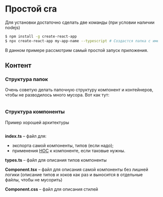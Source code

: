 # Простой cra

Для установки достаточно сделать две команды (при условии наличии nodejs)

```bash
$ npm install -g create-react-app
$ npx create-react-app my-app-name --typescript # Создастся папка с именем my-app-name
```

В данном примере рассмотрим самый простой запуск приложения.

## Контент

### Структура папок

Очень советую делать папочную структуру компонент и контейнеров, чтобы не разводилось много мусора. Вот как тут:
```

```

### Структура компоненты

Пример хорошей архитектуры
```
```

**index.ts** – файл для:
* экспорта самой компоненты, типов (если надо);
* применения [HOC](https://reactjs.org/docs/higher-order-components.html) к компоненте, если таковые нужны.

**types.ts** – файл для описания типов компоненты

**Component.tsx** – файл для описания самой компоненты без лишней логики (описание типов и хоков как раз и выносится в отдельные файлы, чтобы не мусорить)

**Component.css** – файл для описания стилей
